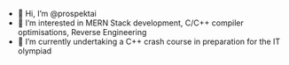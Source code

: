 - 👋 Hi, I’m @prospektai
- 👀 I’m interested in MERN Stack development, C/C++ compiler optimisations, Reverse Engineering
- 🌱 I’m currently undertaking a C++ crash course in preparation for the IT olympiad
